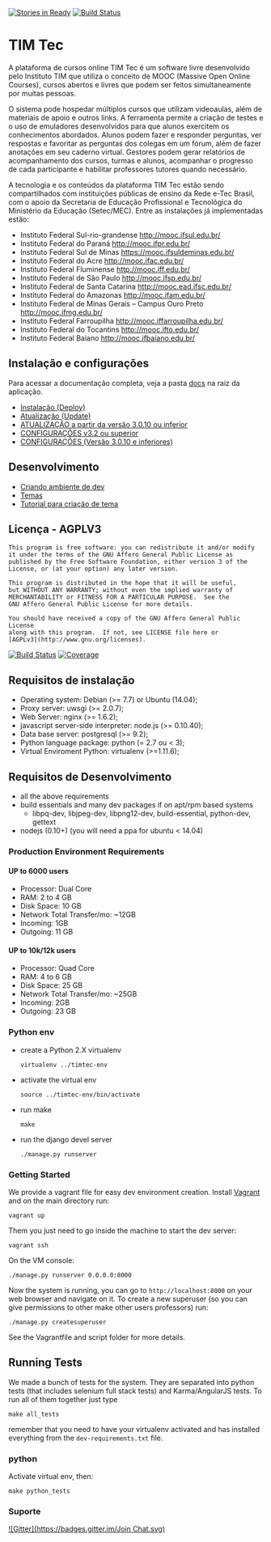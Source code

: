 [![Stories in Ready](https://badge.waffle.io/institutotim/timtec.png?label=ready&title=Ready)](https://waffle.io/institutotim/timtec)
[![Build Status](https://drone.io/github.com/institutotim/timtec/status.png)](https://drone.io/github.com/institutotim/timtec/latest)

# TIM Tec

A plataforma de cursos online TIM Tec é um software livre desenvolvido pelo Instituto TIM que utiliza o conceito de MOOC (Massive Open Online Courses), cursos abertos e livres que podem ser feitos simultaneamente por muitas pessoas.

O sistema pode hospedar múltiplos cursos que utilizam videoaulas, além de materiais de apoio e outros links. A ferramenta permite a criação de testes e o uso de emuladores desenvolvidos para que alunos exercitem os conhecimentos abordados. Alunos podem fazer e responder perguntas, ver respostas e favoritar as perguntas dos colegas em um fórum, além de fazer anotações em seu caderno virtual. Gestores podem gerar relatórios de acompanhamento dos cursos, turmas e alunos, acompanhar o progresso de cada participante e habilitar professores tutores quando necessário.

A tecnologia e os conteúdos da plataforma TIM Tec estão sendo compartilhados com instituições públicas de ensino da Rede e-Tec Brasil, com o apoio da Secretaria de Educação Profissional e Tecnológica do Ministério da Educação (Setec/MEC). Entre as instalações já implementadas estão:

* Instituto Federal Sul-rio-grandense http://mooc.ifsul.edu.br/
* Instituto Federal do Paraná http://mooc.ifpr.edu.br/
* Instituto Federal Sul de Minas https://mooc.ifsuldeminas.edu.br/
* Instituto Federal do Acre http://mooc.ifac.edu.br/
* Instituto Federal Fluminense  http://mooc.iff.edu.br/
* Instituto Federal de São Paulo http://mooc.ifsp.edu.br/
* Instituto Federal de Santa Catarina http://mooc.ead.ifsc.edu.br/
* Instituto Federal do Amazonas http://mooc.ifam.edu.br/
* Instituto Federal de Minas Gerais – Campus Ouro Preto http://mooc.ifmg.edu.br/
* Instituto Federal Farroupilha http://mooc.iffarroupilha.edu.br/
* Instituto Federal do Tocantins http://mooc.ifto.edu.br/
* Instituto Federal Baiano http://mooc.ifbaiano.edu.br/

## Instalação e configurações
Para acessar a documentação completa, veja a pasta [docs](docs) na raiz da aplicação.

* [Instalação (Deploy)](docs/instalacao_e_configuracao/timtec_deploy.md)
* [Atualização (Update)](docs/instalacao_e_configuracao/timtec_update.md)
* [ATUALIZAÇÃO a partir da versão 3.0.10 ou inferior](docs/instalacao_e_configuracao/Atualizando-a-partir-da-versão-3.0.10-ou-inferior.md)
* [CONFIGURAÇÕES v3.2 ou superior](docs/instalacao_e_configuracao/Configurações.md)
* [CONFIGURAÇÕES (Versão 3.0.10 e inferiores)](docs/instalacao_e_configuracao/Configurações-(Versão-3.0.10-e-inferiores).md)


## Desenvolvimento
* [Criando ambiente de dev](docs/instalacao_e_configuracao/Criando-Ambiente-de-Desenvolvimento.md)
* [Temas](docs/instalacao_e_configuracao/Temas.md)
* [Tutorial para criação de tema](docs/instalacao_e_configuracao/Tutorial-para-criação-de-tema.md)


## Licença - AGPLV3

    This program is free software: you can redistribute it and/or modify
    it under the terms of the GNU Affero General Public License as
    published by the Free Software Foundation, either version 3 of the
    License, or (at your option) any later version.

    This program is distributed in the hope that it will be useful,
    but WITHOUT ANY WARRANTY; without even the implied warranty of
    MERCHANTABILITY or FITNESS FOR A PARTICULAR PURPOSE.  See the
    GNU Affero General Public License for more details.

    You should have received a copy of the GNU Affero General Public License
    along with this program.  If not, see LICENSE file here or
    [AGPLv3](http://www.gnu.org/licenses).

[![Build Status](https://drone.io/github.com/hacklabr/timtec/status.png)](https://drone.io/github.com/hacklabr/timtec/latest)
[![Coverage](https://coveralls.io/repos/hacklabr/timtec/badge.png)](https://coveralls.io/r/hacklabr/timtec)

## Requisitos de instalação

* Operating system: Debian (>= 7.7) or Ubuntu (14.04);
* Proxy server: uwsgi (>= 2.0.7);
* Web Server: nginx (>= 1.6.2);
* javascript server-side interpreter: node.js (>= 0.10.40);
* Data base server: postgresql (>= 9.2);
* Python language package: python (= 2.7 ou < 3);
* Virtual Enviroment Python: virtualenv (>=1.11.6);

## Requisitos de Desenvolvimento
* all the above requirements
* build essentials and many dev packages if on apt/rpm based systems
    * libpq-dev, libjpeg-dev, libpng12-dev, build-essential, python-dev, gettext
* nodejs (0.10+) (you will need a ppa for ubuntu < 14.04)

### Production Environment Requirements
#### UP to 6000 users
* Processor: Dual Core
* RAM: 2 to 4 GB
* Disk Space: 10 GB
* Network Total Transfer/mo: ~12GB
* Incoming: 1GB
* Outgoing: 11 GB

#### UP to 10k/12k users
* Processor: Quad Core
* RAM: 4 to 6 GB
* Disk Space: 25 GB
* Network Total Transfer/mo: ~25GB
* Incoming: 2GB
* Outgoing: 23 GB

### Python env
* create a Python 2.X virtualenv

    `virtualenv ../timtec-env`

* activate the virtual env

    `source ../timtec-env/bin/activate`

* run make

    `make`

* run the django devel server

    `./manage.py runserver`

### Getting Started

We provide a vagrant file for easy dev environment creation. Install
[Vagrant](http://www.vagrantup.com/) and on the main directory run:

    vagrant up

Them you just need to go inside the machine to start the dev server:

    vagrant ssh

On the VM console:

    ./manage.py runserver 0.0.0.0:8000

Now the system is running, you can go to `http://localhost:8000` on your web
browser and navigate on it.
To create a new superuser (so you can give permissions to other make other users professors) run:

    ./manage.py createsuperuser

See the Vagrantfile and script folder for more details.

## Running Tests

We made a bunch of tests for the system. They are separated into python tests
(that includes selenium full stack tests) and Karma/AngularJS tests. To run all
of them together just type

    make all_tests

remember that you need to have your virtualenv activated and has installed
everything from the `dev-requirements.txt` file.

### python

Activate virtual env, then:

    make python_tests

### Suporte
[![Gitter](https://badges.gitter.im/Join Chat.svg)](https://gitter.im/hacklabr/timtec?utm_source=badge&utm_medium=badge&utm_campaign=pr-badge)
